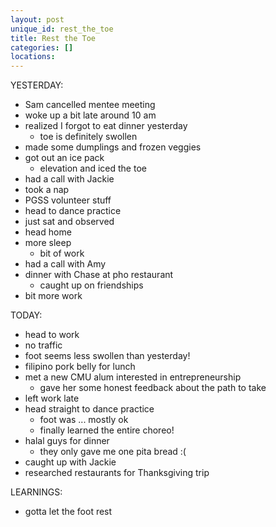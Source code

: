 ```yaml
---
layout: post
unique_id: rest_the_toe
title: Rest the Toe
categories: []
locations: 
---
```


YESTERDAY:
* Sam cancelled mentee meeting
* woke up a bit late around 10 am
* realized I forgot to eat dinner yesterday
  * toe is definitely swollen
* made some dumplings and frozen veggies
* got out an ice pack
  * elevation and iced the toe
* had a call with Jackie
* took a nap
* PGSS volunteer stuff
* head to dance practice
* just sat and observed
* head home
* more sleep
  * bit of work
* had a call with Amy
* dinner with Chase at pho restaurant
  * caught up on friendships
* bit more work

TODAY:
* head to work
* no traffic
* foot seems less swollen than yesterday!
* filipino pork belly for lunch
* met a new CMU alum interested in entrepreneurship
  * gave her some honest feedback about the path to take
* left work late
* head straight to dance practice
  * foot was ... mostly ok
  * finally learned the entire choreo!
* halal guys for dinner
  * they only gave me one pita bread :(
* caught up with Jackie
* researched restaurants for Thanksgiving trip

LEARNINGS:
* gotta let the foot rest
